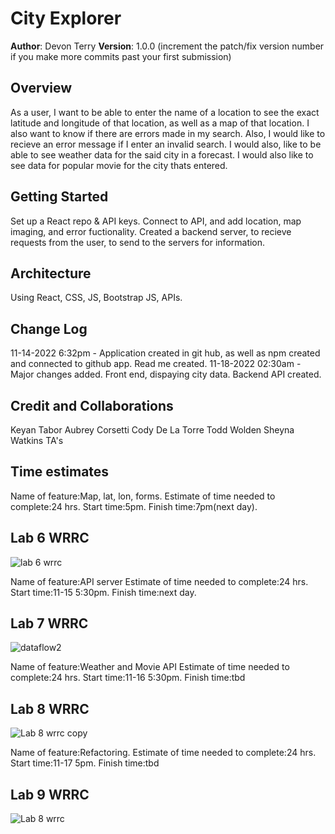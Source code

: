 # City Explorer

**Author**: Devon Terry
**Version**: 1.0.0 (increment the patch/fix version number if you make more commits past your first submission)

## Overview

As a user, I want to be able to enter the name of a location to see the exact latitude and longitude of that location, as well as a map of that location. I also want to know if there are errors made in my search. Also, I would like to recieve an error message if I enter an invalid search. I would also, 
like to be able to see weather data for the said city in a forecast. I would also like to see data for popular movie for the city thats entered. 

## Getting Started

Set up a React repo & API keys. Connect to API, and add location, map imaging, and error fuctionality. Created a backend server, to recieve requests from
the user, to send to the servers for information. 

## Architecture

Using React, CSS, JS, Bootstrap JS, APIs.

## Change Log

11-14-2022 6:32pm - Application created in git hub, as well as npm created and connected to github app. Read me created.
11-18-2022 02:30am - Major changes added. Front end, dispaying city data. Backend API created. 

<!-- 01-01-2001 4:59pm - Application now has a fully-functional express server, with a GET route for the location resource. -->

## Credit and Collaborations

Keyan Tabor
Aubrey Corsetti
Cody De La Torre
Todd Wolden 
Sheyna Watkins
TA's
<!-- Give credit (and a link) to other people or resources that helped you build this application. -->

## Time estimates

Name of feature:Map, lat, lon, forms.
Estimate of time needed to complete:24 hrs.
Start time:5pm.
Finish time:7pm(next day).


## Lab 6 WRRC
![lab 6 wrrc](https://user-images.githubusercontent.com/114770792/202059146-fec6ecbb-8585-4025-ad30-28beafa57001.jpg)



Name of feature:API server
Estimate of time needed to complete:24 hrs.
Start time:11-15 5:30pm.
Finish time:next day.


## Lab 7 WRRC
![dataflow2](https://user-images.githubusercontent.com/114770792/202644671-ff50c2d7-0d59-4847-b817-854a61ae5166.png)


Name of feature:Weather and Movie API
Estimate of time needed to complete:24 hrs.
Start time:11-16 5:30pm.
Finish time:tbd

## Lab 8 WRRC
![Lab 8 wrrc copy](https://user-images.githubusercontent.com/114770792/202643976-1abdc958-1c92-46e6-80cd-836414688d6e.jpg)


Name of feature:Refactoring.
Estimate of time needed to complete:24 hrs.
Start time:11-17 5pm.
Finish time:tbd

## Lab 9 WRRC
![Lab 8 wrrc](https://user-images.githubusercontent.com/114770792/202643394-994c25f9-188c-4c95-8925-6eb3c7c62126.jpg)

